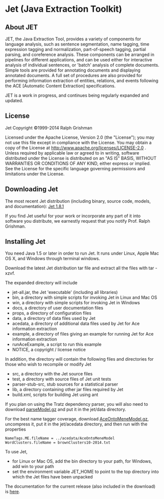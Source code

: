# Jet (Java Extraction Toolkit)

## About JET

JET, the Java Extraction Tool, provides a variety of components for language analysis, such as sentence segmentation, name tagging, time expression tagging and normalization, part-of-speech tagging, partial parsing, and coreference analysis.  These components can be arranged in pipelines for different applications, and can be used either for interactive analysis of individual sentences, or 'batch' analysis of complete documents. Simple tools are provided for annotating documents and displaying annotated documents.  A full set of procedures are also provided for performing information extraction of entities, relations, and events following the ACE [Automatic Content Extraction] specifications.

JET is a work in progress, and continues being regularly expanded and updated.

## License

Jet Copyright ©1999-2014 Ralph Grishman

Licensed under the Apache License, Version 2.0 (the "License"); you may not use this file except in compliance with the License. You may obtain a copy of the License at http://www.apache.org/licenses/LICENSE-2.0 . Unless required by applicable law or agreed to in writing, software distributed under the License is distributed on an "AS IS" BASIS, WITHOUT WARRANTIES OR CONDITIONS OF ANY KIND, either express or implied. See the License for the specific language governing permissions and limitations under the License. 

## Downloading Jet

The most recent Jet distribution (including binary, source code, models, and documentation): [Jet 1.8.1](http://cs.nyu.edu/grishman/jet/jet-150509.tar.gz)

If you find Jet useful for your work or incorporate any part of it into software you distribute, we earnestly request that you notify Prof. Ralph Grishman.

## Installing Jet

You need Java 1.5 or later in order to run Jet.  It runs under Linux, Apple Mac OS X, and Windows through terminal windows.

Download the latest Jet distribution tar file and extract all the files with tar -xzvf.

The expanded directory will include

- jet-all.jar, the Jet 'executable' (including all libraries)
- bin, a directory with simple scripts for invoking Jet in Linux and Mac OS
- win, a directory with simple scripts for invoking Jet in Windows
- docs, a directory of user documentation files
- props, a directory of configuration files
- data, a directory of data files used by Jet
- acedata, a directory of additional data files used by Jet for Ace information extraction
- example, a directory of files giving an example for running Jet for Ace information extraction
- runAceExample, a script to run this example
- NOTICE, a copyright / license notice

In addition, the directory will contain the following files and directories for those who wish to recompile or modify Jet

- src, a directory with the Jet source files
- test, a directory with source files of Jet unit tests
- parser-stub-src, stub sources for a statistical parser
- lib, a directory containing other jar files required by Jet
- build.xml, scripts for building Jet using ant

If you plan on using the Tratz dependency parser, you will also need to download [parseModel.gz](http://cs.nyu.edu/grishman/jet/parseModel.gz) 
and put it in the jet/data directory.

For the best name tagger coverage, download [AceOntoMeneModel.gz](http://cs.nyu.edu/grishman/jet/AceOntoMeneModel.gz), uncompress it, put it in the jet/acedata directory, and then run with the properties

    NameTags.ME.fileName = ../acedata/AceOntoMeneModel
    WordClusters.fileName = brownClusters10-2014.txt

To use Jet,

- for Linux or Mac OS, add the bin directory to your path, for Windows, add win to your path
- set the environment variable JET_HOME to point to the top directory into which the Jet files have been unpacked

The documentation for the current release (also included in the download) is [here](http://cs.nyu.edu/grishman/jet/guide/Jet.html).
